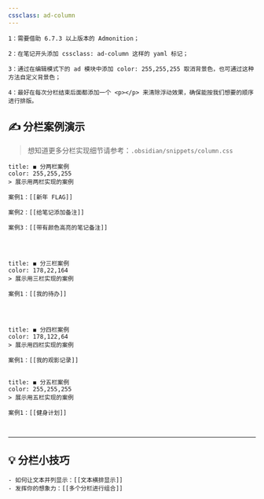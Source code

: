 ```yaml
---
cssclass: ad-column
---
```


```gray
1：需要借助 6.7.3 以上版本的 Admonition；

2：在笔记开头添加 cssclass: ad-column 这样的 yaml 标记；

3：通过在编辑模式下的 ad 模块中添加 color: 255,255,255 取消背景色，也可通过这种方法自定义背景色；

4：最好在每次分栏结束后面都添加一个 <p></p> 来清除浮动效果，确保能按我们想要的顺序进行排版。

```

## ✍  分栏案例演示
> 想知道更多分栏实现细节请参考：`.obsidian/snippets/column.css`


```ad-col2-left
title: ◼ 分两栏案例
color: 255,255,255
> 展示用两栏实现的案例

案例1：[[新年 FLAG]]

案例2：[[给笔记添加备注]]

案例3：[[带有颜色高亮的笔记备注]]




```

```ad-col2-right
title: ◼ 分三栏案例
color: 178,22,164
> 展示用三栏实现的案例

案例1：[[我的待办]]




```

<p></p>

```ad-col2-left
title: ◼ 分四栏案例
color: 178,122,64
> 展示用四栏实现的案例

案例1：[[我的观影记录]]


```

```ad-col2-right
title: ◼ 分五栏案例
color: 255,255,255
> 展示用五栏实现的案例

案例1：[[健身计划]]



```

<p></p>

<hr>

## 💡  分栏小技巧

```ad-content-flex
- 如何让文本并列显示：[[文本横排显示]]
- 发挥你的想象力：[[多个分栏进行组合]]
```


